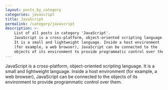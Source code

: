 ```yaml
---
layout: posts_by_category
categories: javascript
title: JavaScript
permalink: /category/javascript
description: >-
    List of all posts in category 'JavaScript'.
    JavaScript is a cross-platform, object-oriented scripting language.
    It is a small and lightweight language. Inside a host environment
    (for example, a web browser), JavaScript can be connected to the
    objects of its environment to provide programmatic control over them.
---
```

<p class="lead">
JavaScript is a cross-platform, object-oriented scripting language.
It is a small and lightweight language. Inside a host environment
(for example, a web browser), JavaScript can be connected to the
objects of its environment to provide programmatic control over them.
</p>
